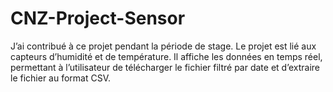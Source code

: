 # CNZ-Project-Sensor

J’ai contribué à ce projet pendant la période de stage.
Le projet est lié aux capteurs d’humidité et de température. 
Il affiche les données en temps réel, permettant à l’utilisateur de télécharger le fichier filtré par date et d’extraire le fichier au format CSV.
